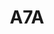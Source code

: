 ---
layout: prologo
menu: false
title: A7A
title-tei: PRÓLOGO
letter: A
number: 2
description: Prólogo A
permalink: /A2/
prev: A6B
next: A7B
---
